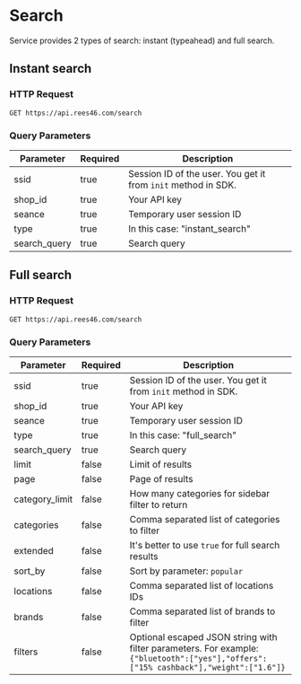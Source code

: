 # Search

Service provides 2 types of search: instant (typeahead) and full search.

## Instant search

### HTTP Request

`GET https://api.rees46.com/search`

### Query Parameters

Parameter | Required | Description
--------- | ------- | -----------
ssid | true | Session ID of the user. You get it from `init` method in SDK.
shop_id | true | Your API key
seance | true | Temporary user session ID
type | true | In this case: "instant_search"
search_query | true | Search query

## Full search

### HTTP Request

`GET https://api.rees46.com/search`

### Query Parameters

Parameter | Required | Description
--------- | ------- | -----------
ssid | true | Session ID of the user. You get it from `init` method in SDK.
shop_id | true | Your API key
seance | true | Temporary user session ID
type | true | In this case: "full_search"
search_query | true | Search query
limit | false | Limit of results
page | false | Page of results
category_limit | false | How many categories for sidebar filter to return
categories | false | Comma separated list of categories to filter 
extended | false | It's better to use `true` for full search results 
sort_by | false | Sort by parameter: `popular`
locations | false | Comma separated list of locations IDs
brands | false | Comma separated list of brands to filter
filters | false | Optional escaped JSON string with filter parameters. For example: `{"bluetooth":["yes"],"offers":["15% cashback"],"weight":["1.6"]}`


